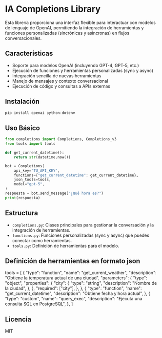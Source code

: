 # IA Completions Library

Esta librería proporciona una interfaz flexible para interactuar con modelos de lenguaje de OpenAI, permitiendo la integración de herramientas y funciones personalizadas (sincrónicas y asíncronas) en flujos conversacionales.

## Características

- Soporte para modelos OpenAI (incluyendo GPT-4, GPT-5, etc.)
- Ejecución de funciones y herramientas personalizadas (sync y async)
- Integración sencilla de nuevas herramientas
- Manejo de mensajes y contexto conversacional
- Ejecución de código y consultas a APIs externas

## Instalación

```bash
pip install openai python-dotenv
```

## Uso Básico

```python
from completions import Completions, Completions_v3
from tools import tools

def get_current_datetime():
    return str(datetime.now())

bot = Completions(
    api_key="TU_API_KEY",
    functions={"get_current_datetime": get_current_datetime},
    json_tools=tools,
    model="gpt-5",
)
respuesta = bot.send_message("¿Qué hora es?")
print(respuesta)

```

## Estructura

- `completions.py`: Clases principales para gestionar la conversación y la integración de herramientas.
- `functions.py`: Funciones personalizadas (sync y async) que puedes conectar como herramientas.
- `tools.py`: Definición de herramientas para el modelo.

## Definición de herramientas en formato json

tools = [
    {
        "type": "function",
        "name": "get_current_weather",
        "description": "Obtiene la temperatura actual de una ciudad",
        "parameters": {
            "type": "object",
            "properties": {
                "city": {
                    "type": "string",
                    "description": "Nombre de la ciudad",
                },
            },
            "required": ["city"],
        },
    },
    {
        "type": "function",
        "name": "get_current_datetime",
        "description": "Obtiene fecha y hora actual",
    },
    {
        "type": "custom",
        "name": "query_exec",
        "description": "Ejecuta una consulta SQL en PostgreSQL",
    },
]

## Licencia

MIT
